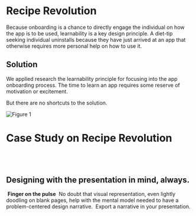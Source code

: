 # Recipe Revolution
Because onboarding is a chance to directly engage the individual on how the app is to be used, learnability is a key design principle. A diet-tip seeking individual uninstalls because they have just arrived at an app that otherwise requires more personal help on how to use it.

## Solution
We applied research the learnability principle for focusing into the app onboarding process.
The time to learn an app requires some reserve of motivation or excitement.

But there are no shortcuts to the solution.

‍![Figure 1](https://cdn.jsdelivr.net/gh/renepacchaux/recipe-revolution@assets/Figure_1-Journey_Assess_Awareness.svg)

# Case Study on Recipe Revolution
## ‍
## Designing with the presentation in mind, always.

**‍**
**Finger on the pulse**
‍
No doubt that visual representation, even lightly doodling on blank pages, help with the mental model needed to have a problem-centered design narrative.
‍
Export a narrative in your presentation.‍

